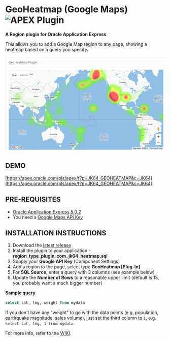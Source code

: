 # GeoHeatmap (Google Maps) ![APEX Plugin](https://cdn.rawgit.com/Dani3lSun/apex-github-badges/b7e95341/badges/apex-plugin-badge.svg)

**A Region plugin for Oracle Application Express**

This allows you to add a Google Map region to any page, showing a heatmap based on a query you specify. 

![plugin-heatmap-preview.png](https://raw.githubusercontent.com/jeffreykemp/jk64-plugin-heatmap/master/src/plugin-heatmap-preview.png)

## DEMO ##

[https://apex.oracle.com/pls/apex/f?p=JK64_GEOHEATMAP&c=JK64](https://apex.oracle.com/pls/apex/f?p=JK64_GEOHEATMAP&c=JK64)

## PRE-REQUISITES ##

* [Oracle Application Express 5.0.2](https://apex.oracle.com)
* You need a [Google Maps API Key](https://developers.google.com/maps/documentation/javascript/get-api-key#get-an-api-key)

## INSTALLATION INSTRUCTIONS ##

1. Download the [latest release](https://github.com/jeffreykemp/jk64-plugin-heatmap/releases/latest)
2. Install the plugin to your application - **region_type_plugin_com_jk64_heatmap.sql**
3. Supply your **Google API Key** (Component Settings)
4. Add a region to the page, select type **GeoHeatmap [Plug-In]**
5. For **SQL Source**, enter a query with 3 columns (see example below)
6. Update the **Number of Rows** to a reasonable upper limit (default is 15, you probably want a much bigger number)

**Sample query**

```sql
select lat, lng, weight from mydata
```

If you don't have any "weight" to go with the data points (e.g. population, earthquake magnitude, sales volume), just set the third column to `1`, e.g. `select lat, lng, 1 from mydata`.

For more info, refer to the [WIKI](https://github.com/jeffreykemp/jk64-plugin-heatmap/wiki).
